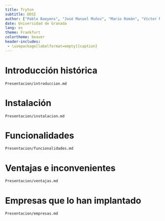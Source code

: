 ```yaml
---
title: Tryton
subtitle: DDSI
author: ["Pablo Baeyens", "José Manuel Muñoz", "Mario Román", "Víctor Manuel Cerrato"]
date: Universidad de Granada
lang: es
theme: Frankfurt
colortheme: beaver
header-includes:
 - \usepackage[labelformat=empty]{caption}
---
```


# Introducción histórica

```include
Presentacion/introduccion.md
```

# Instalación

```include
Presentacion/instalacion.md
```

# Funcionalidades

```include
Presentacion/funcionalidades.md
```

# Ventajas e inconvenientes

```include
Presentacion/ventajas.md
```

# Empresas que lo han implantado

```include
Presentacion/empresas.md
```
